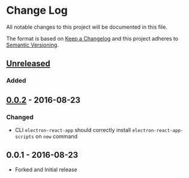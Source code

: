 # Change Log
All notable changes to this project will be documented in this file.

The format is based on [Keep a Changelog](http://keepachangelog.com/)
and this project adheres to [Semantic Versioning](http://semver.org/).

## [Unreleased]
### Added


## [0.0.2] - 2016-08-23
### Changed
- CLI `electron-react-app` should correctly install `electron-react-app-scripts`
on `new` command

## 0.0.1 - 2016-08-23

- Forked and Initial release

[Unreleased]: https://github.com/thangngoc89/electron-react-app/compare/v0.3.0...HEAD
[0.0.2]: https://github.com/thangngoc89/electron-react-app/compare/v0.0.1...v0.0.2

